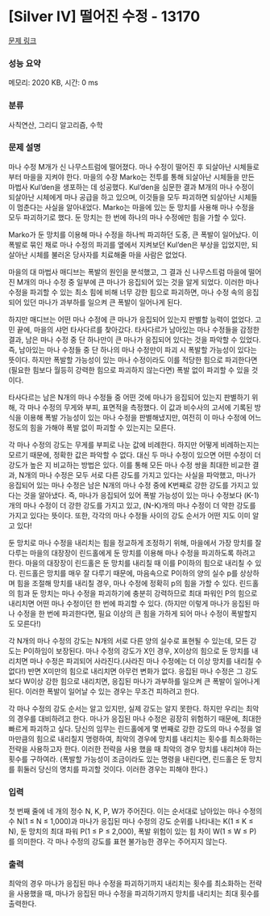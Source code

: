 # [Silver IV] 떨어진 수정 - 13170 

[문제 링크](https://www.acmicpc.net/problem/13170) 

### 성능 요약

메모리: 2020 KB, 시간: 0 ms

### 분류

사칙연산, 그리디 알고리즘, 수학

### 문제 설명

<p>마나 수정 M개가 신 나무스트럼에 떨어졌다. 마나 수정이 떨어진 후 되살아난 시체들로부터 마을을 지켜야 한다. 마을의 수장 Marko는 전투를 통해 되살아난 시체들을 만든 마법사 Kul’den을 생포하는 데 성공했다. Kul’den을 심문한 결과 M개의 마나 수정이 되살아난 시체에게 마나 공급을 하고 있으며, 이것들을 모두 파괴하면 되살아난 시체들이 멈춘다는 사실을 알아내었다. Marko는 마을에 있는 둔 망치를 사용해 마나 수정을 모두 파괴하기로 했다. 둔 망치는 한 번에 하나의 마나 수정에만 힘을 가할 수 있다.</p>

<p>Marko가 둔 망치를 이용해 마나 수정을 하나씩 파괴하던 도중, 큰 폭발이 일어났다. 이 폭발로 묶인 채로 마나 수정의 파괴를 옆에서 지켜보던 Kul’den은 부상을 입었지만, 되살아난 시체를 불러온 당사자를 치료해줄 마을 사람은 없었다.</p>

<p>마을의 대 마법사 매디브는 폭발의 원인을 분석했고, 그 결과 신 나무스트럼 마을에 떨어진 M개의 마나 수정 중 일부에 큰 마나가 응집되어 있는 것을 알게 되었다. 이러한 마나 수정을 파괴할 수 있는 최소 힘에 비해 너무 강한 힘으로 파괴하면, 마나 수정 속의 응집되어 있던 마나가 과부하를 일으켜 큰 폭발이 일어나게 된다.</p>

<p>하지만 매디브는 어떤 마나 수정에 큰 마나가 응집되어 있는지 판별할 능력이 없었다. 고민 끝에, 마을의 샤먼 타사다르를 찾아갔다. 타사다르가 남아있는 마나 수정들을 감정한 결과, 남은 마나 수정 중 단 하나만이 큰 마나가 응집되어 있다는 것을 파악할 수 있었다. 즉, 남아있는 마나 수정들 중 단 하나의 마나 수정만이 파괴 시 폭발할 가능성이 있다는 뜻이다. 하지만 폭발할 가능성이 있는 마나 수정이라도 이를 적당한 힘으로 파괴한다면(필요한 힘보다 월등히 강력한 힘으로 파괴하지 않는다면) 폭발 없이 파괴할 수 있을 것이다.</p>

<p>타사다르는 남은 N개의 마나 수정들 중 어떤 것에 마나가 응집되어 있는지 판별하기 위해, 각 마나 수정의 무게와 부피, 표면적을 측정했다. 이 값과 비수사의 고서에 기록된 방식을 이용해 폭발 가능성이 있는 마나 수정을 판별해냈지만, 여전히 이 마나 수정에 어느 정도의 힘을 가해야 폭발 없이 파괴할 수 있는지는 모른다.</p>

<p>각 마나 수정의 강도는 무게를 부피로 나눈 값에 비례한다. 하지만 어떻게 비례하는지는 모르기 때문에, 정확한 값은 파악할 수 없다. 대신 두 마나 수정이 있으면 어떤 수정이 더 강도가 높은 지 비교하는 방법은 있다. 이를 통해 모든 마나 수정 쌍을 최대한 비교한 결과, N개의 마나 수정은 모두 서로 다른 강도를 가지고 있다는 사실을 파악했고, 마나가 응집되어 있는 마나 수정은 남은 N개의 마나 수정 중에 K번째로 강한 강도를 가지고 있다는 것을 알아냈다. 즉, 마나가 응집되어 있어 폭발 가능성이 있는 마나 수정보다 (K-1)개의 마나 수정이 더 강한 강도를 가지고 있고, (N-K)개의 마나 수정이 더 약한 강도를 가지고 있다는 뜻이다. 또한, 각각의 마나 수정들 사이의 강도 순서가 어떤 지도 이미 알고 있다!</p>

<p>둔 망치로 마나 수정을 내리치는 힘을 정교하게 조정하기 위해, 마을에서 가장 망치를 잘 다루는 마을의 대장장이 린드홀에게 둔 망치를 이용해 마나 수정을 파괴하도록 하려고 한다. 마을의 대장장이 린드홀은 둔 망치를 내리칠 때 이를 P이하의 힘으로 내리칠 수 있다. 린드홀은 망치를 매우 잘 다루기 때문에, 마음속으로 P이하의 양의 실수 p를 상상하며 힘을 조절해 망치를 내리칠 경우, 마나 수정에 정확히 p의 힘을 가할 수 있다. 린드홀의 힘과 둔 망치는 마나 수정을 파괴하기에 충분히 강력하므로 최대 파워인 P의 힘으로 내리치면 어떤 마나 수정이던 한 번에 파괴할 수 있다. (하지만 이렇게 마나가 응집된 마나 수정을 한 번에 파괴한다면, 필요 이상의 큰 힘을 가하게 되어 마나 수정이 폭발할지도 모른다!)</p>

<p>각 N개의 마나 수정의 강도는 N개의 서로 다른 양의 실수로 표현될 수 있는데, 모든 강도는 P이하임이 보장된다. 마나 수정의 강도가 X인 경우, X이상의 힘으로 둔 망치를 내리치면 마나 수정은 파괴되어 사라진다.(사라진 마나 수정에는 더 이상 망치를 내리칠 수 없다!) 반면 X미만의 힘으로 내리치면 아무런 변화가 없다. 응집된 마나 수정은 그 강도 보다 W이상 강한 힘으로 내리치면, 응집된 마나가 과부하를 일으켜 큰 폭발이 일어나게 된다. 이러한 폭발이 일어날 수 있는 경우는 무조건 피하려고 한다.</p>

<p>각 마나 수정의 강도 순서는 알고 있지만, 실제 강도는 알지 못한다. 하지만 우리는 최악의 경우를 대비하려고 한다. 마나가 응집된 마나 수정은 굉장히 위험하기 때문에, 최대한 빠르게 파괴하고 싶다. 당신의 임무는 린드홀에게 몇 번째로 강한 강도의 마나 수정을 얼마만큼의 힘으로 내리칠지 명령하여, 최악의 경우에 망치를 내리치는 횟수를 최소화하는 전략을 사용하고자 한다. 이러한 전략을 사용 했을 때 최악의 경우 망치를 내리쳐야 하는 횟수를 구하여라. (폭발할 가능성이 조금이라도 있는 명령을 내린다면, 린드홀은 둔 망치를 휘둘러 당신의 명치를 파괴할 것이다. 이러한 경우는 피해야 한다.)</p>

### 입력 

 <p>첫 번째 줄에 네 개의 정수 N, K, P, W가 주어진다. 이는 순서대로 남아있는 마나 수정의 수 N(1 ≤ N ≤ 1,000)과 마나가 응집된 마나 수정의 강도 순위를 나타내는 K(1 ≤ K ≤ N), 둔 망치의 최대 파워 P(1 ≤ P ≤ 2,000), 폭발 위험이 있는 힘 차이 W(1 ≤ W ≤ P)를 의미한다. 각 마나 수정의 강도를 표현 불가능한 경우는 주어지지 않는다.</p>

### 출력 

 <p>최악의 경우 마나가 응집된 마나 수정을 파괴하기까지 내리치는 횟수를 최소화하는 전략을 사용했을 때, 마나가 응집된 마나 수정을 파괴하기까지 망치를 내리치는 최대 횟수를 출력한다.</p>

